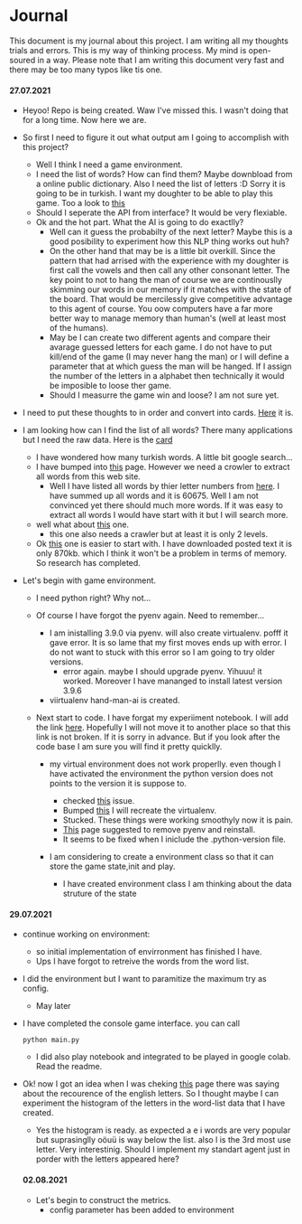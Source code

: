 # Journal

This document is my journal about this project. I am writing all my thoughts trials and errors. This is my way of thinking process. My mind is open-soured in a way. Please note that I am writing this document very fast and there may be too many typos like tis one.

#### 27.07.2021

- Heyoo! Repo is being created. Waw I've missed this. I wasn't doing that for a long time. Now here we are.
- So first I need to figure it out what output am I going to accomplish with this project?
  - Well I think I need a game environment.
  - I need the list of words? How can find them? Maybe downbload from a online public dictionary. Also I need the list of letters :D Sorry it is going to be in turkish. I want my doughter to be able to play this game. Too a look to [this](https://sozluk.gov.tr)
  - Should I seperate the API from interface? It would be very flexiable.
  - Ok and the hot part. What the AI is going to do exactlly?
    - Well can it guess the probabilty of the next letter? Maybe this is a good posibility to experiment how this NLP thing works out huh?
    - On the other hand that may be is a little bit overkill. Since the pattern that had arrised with the experience with my doughter is first call the vowels and then call any other consonant letter. The key point to not to hang the man of course we are continouslly skimming our words in our memory if it matches with the state of the board. That would be mercilessly give competitive advantage to this agent of course. You oow computers have a far more better way to manage memory than human's (well at least most of the humans).
    - May be I can create two different agents and compare their avarage guessed letters for each game. I do not have to put kill/end of the game (I may never hang the man) or I will define a parameter that at which guess the man will be hanged. If I assign the number of the letters in a alphabet then technically it would be imposible to loose ther game.
    - Should I measurre the game win and loose? I am not sure yet.
- I need to put these thoughts to in order and convert into cards. [Here](https://github.com/hakanonal/hang-man-ai/projects/1) it is.

- I am looking how can I find the list of all words? There many applications but I need the raw data. Here is the [card](https://github.com/hakanonal/hang-man-ai/projects/1#card-65714026)

  - I have wondered how many turkish words. A little bit google search...
  - I have bumped into [this](https://www.kelimetre.com/kelime-listeleri) page. However we need a crowler to extract all words from this web site.
    - Well I have listed all words by thier letter numbers from [here](https://www.kelimetre.com/harf-sayisina-gore-kelimeler). I have summed up all words and it is 60675. Well I am not convinced yet there should much more words. If it was easy to extract all words I would have start with it but I will search more.
  - well what about [this](https://tr.wiktionary.org/wiki/Vikisözlük:Sözcük_listesi) one.
    - this one also needs a crawler but at least it is only 2 levels.
  - Ok [this](https://github.com/CanNuhlar/Turkce-Kelime-Listesi) one is easier to start with. I have downloaded posted text it is only 870kb. which I think it won't be a problem in terms of memory. So research has completed.

- Let's begin with game environment.

  - I need python right? Why not...
  - Of course I have forgot the pyenv again. Need to remember...
    - I am inistalling 3.9.0 via pyenv. will also create virtualenv. pofff it gave error. It is so lame that my first moves ends up with error. I do not want to stuck with this error so I am going to try older versions.
      - error again. maybe I should upgrade pyenv. Yihuuu! it worked. Moreover I have mananged to install latest version 3.9.6
    - viirtualenv hand-man-ai is created.
  - Next start to code. I have forgat my experiiment notebook. I will add the link [here](../experiment.ipynb). Hopefully I will not move it to another place so that this link is not broken. If it is sorry in advance. But if you look after the code base I am sure you will find it pretty quicklly.

    - my virtual environment does not work properlly. even though I have activated the environment the python version does not points to the version it is suppose to.

      - checked [this](https://github.com/pyenv/pyenv-virtualenv/issues/343) issue.
      - Bumped [this](https://stackoverflow.com/questions/56462518/virtualenv-with-pyenv-gives-wrong-python-version) I will recreate the virtualenv.
      - Stucked. These things were working smoothyly now it is pain.
      - [This](https://github.com/pyenv/pyenv/issues/1342) page suggested to remove pyenv and reinstall.
      - It seems to be fixed when I iniclude the .python-version file.

    - I am considering to create a environment class so that it can store the game state,init and play.
      - I have created environment class I am thinking about the data struture of the state

#### 29.07.2021

- continue working on environment:
  - so initial implementation of envirronment has finished I have.
  - Ups I have forgot to retreive the words from the word list.
- I did the environment but I want to paramitize the maximum try as config.
  - May later
- I have completed the console game interface. you can call

  ```
  python main.py
  ```

  - I did also play notebook and integrated to be played in google colab. Read the readme.

- Ok! now I got an idea when I was cheking [this](<https://en.wikipedia.org/wiki/Hangman_(game)>) page there was saying about the recourence of the english letters. So I thought maybe I can experiment the histogram of the letters in the word-list data that I have created.

  - Yes the histogram is ready. as expected a e i words are very popular but suprasinglly oöuü is way below the list. also l is the 3rd most use letter. Very interestinig. Should I implement my standart agent just in porder with the letters appeared here?

  #### 02.08.2021

  - Let's begin to construct the metrics.
    - config parameter has been added to environment
